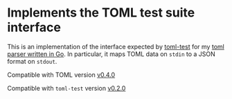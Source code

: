 # Implements the TOML test suite interface

This is an implementation of the interface expected by
[toml-test](https://github.com/BurntSushi/toml-test) for my
[toml parser written in Go](https://github.com/BurntSushi/toml).
In particular, it maps TOML data on `stdin` to a JSON format on `stdout`.


Compatible with TOML version
[v0.4.0](https://github.com/toml-lang/toml/blob/master/versions/en/toml-v0.4.0.md)

Compatible with `toml-test` version
[v0.2.0](https://github.com/BurntSushi/toml-test/tree/v0.2.0)
